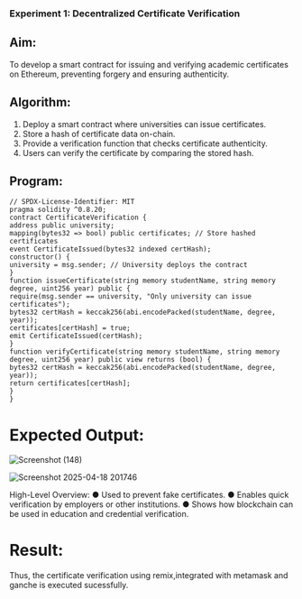 ### Experiment 1: Decentralized Certificate Verification
## Aim:
  To develop a smart contract for issuing and verifying academic certificates on Ethereum, preventing forgery and ensuring authenticity.
## Algorithm:
1. Deploy a smart contract where universities can issue certificates.
2. Store a hash of certificate data on-chain.
3. Provide a verification function that checks certificate authenticity.
4. Users can verify the certificate by comparing the stored hash.
## Program:
```
// SPDX-License-Identifier: MIT
pragma solidity ^0.8.20;
contract CertificateVerification {
address public university;
mapping(bytes32 => bool) public certificates; // Store hashed certificates
event CertificateIssued(bytes32 indexed certHash);
constructor() {
university = msg.sender; // University deploys the contract
}
function issueCertificate(string memory studentName, string memory degree, uint256 year) public {
require(msg.sender == university, "Only university can issue certificates");
bytes32 certHash = keccak256(abi.encodePacked(studentName, degree, year));
certificates[certHash] = true;
emit CertificateIssued(certHash);
}
function verifyCertificate(string memory studentName, string memory degree, uint256 year) public view returns (bool) {
bytes32 certHash = keccak256(abi.encodePacked(studentName, degree, year));
return certificates[certHash];
}
}
```
# Expected Output:

![Screenshot (148)](https://github.com/user-attachments/assets/7e77ccbf-bdb3-4a26-be63-4343576d3c59)

![Screenshot 2025-04-18 201746](https://github.com/user-attachments/assets/0d9ea2f2-44be-48cb-ad5f-3302dbf853d0)


High-Level Overview:
● Used to prevent fake certificates.
● Enables quick verification by employers or other institutions.
● Shows how blockchain can be used in education and credential verification.

# Result:

Thus, the certificate verification using remix,integrated with metamask and ganche is executed sucessfully.

